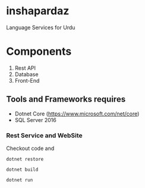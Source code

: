 # inshapardaz
Language Services for Urdu

# Components

1. Rest API
2. Database
3. Front-End

## Tools and Frameworks requires
- Dotnet Core (https://www.microsoft.com/net/core)
- SQL Server 2016

### Rest Service and WebSite
Checkout code and 

`dotnet restore`

`dotnet build`

`dotnet run`
